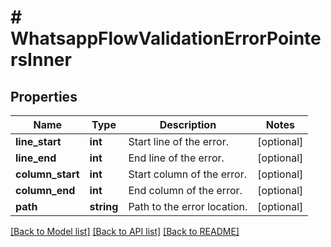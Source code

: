 # # WhatsappFlowValidationErrorPointersInner

## Properties

Name | Type | Description | Notes
------------ | ------------- | ------------- | -------------
**line_start** | **int** | Start line of the error. | [optional]
**line_end** | **int** | End line of the error. | [optional]
**column_start** | **int** | Start column of the error. | [optional]
**column_end** | **int** | End column of the error. | [optional]
**path** | **string** | Path to the error location. | [optional]

[[Back to Model list]](../../README.md#models) [[Back to API list]](../../README.md#endpoints) [[Back to README]](../../README.md)

